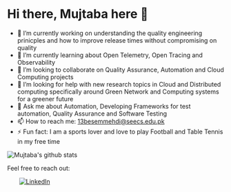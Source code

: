 # Hi there, Mujtaba here 👋 



- 🔭 I’m currently working on understanding the quality engineering prinicples and how to improve release times without compromising on quality
- 🌱 I’m currently learning about Open Telemetry, Open Tracing and Observability
- 👯 I’m looking to collaborate on Quality Assurance, Automation and Cloud Computing projects
- 🤔 I’m looking for help with new research topics in Cloud and Distributed computing specifically around Green Network and Computing systems for a greener future
- 💬 Ask me about Automation, Developing Frameworks for test automation, Quality Assurance and Software Testing 
- 📫 How to reach me: 13besemmehdi@seecs.edu.pk
- ⚡ Fun fact: I am a sports lover and love to play Football and Table Tennis in my free time

![Mujtaba's github stats](https://github-readme-stats.vercel.app/api?username=mujjazi&show_icons=true)

Feel free to reach out:

&nbsp; &nbsp; &nbsp; &nbsp;[![LinkedIn](https://github.com/mujjazi/mujjazi/blob/master/link.ico)](https://www.linkedin.com/in/mujtabamehdi9) 

